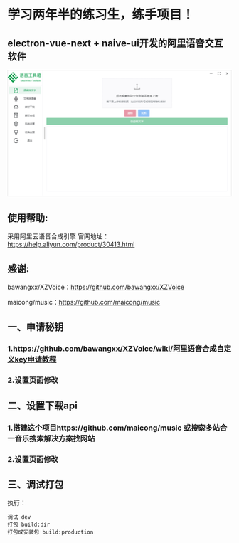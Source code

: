 # 学习两年半的练习生，练手项目！
## electron-vue-next + naive-ui开发的阿里语音交互软件

[![screen](https://raw.githubusercontent.com/sundaqiang/VoiceToolbox/main/images/screen.png)](https://github.com/sundaqiang/VoiceToolbox)


## 使用帮助:
采用阿里云语音合成引擎
官网地址：https://help.aliyun.com/product/30413.html
## 感谢:
bawangxx/XZVoice：https://github.com/bawangxx/XZVoice

maicong/music：https://github.com/maicong/music

## 一、申请秘钥
### 1.https://github.com/bawangxx/XZVoice/wiki/阿里语音合成自定义key申请教程
### 2.设置页面修改

## 二、设置下载api
### 1.搭建这个项目https://github.com/maicong/music 或搜索多站合一音乐搜索解决方案找网站
### 2.设置页面修改

## 三、调试打包
执行：
```sh
调试 dev
打包 build:dir
打包成安装包 build:production
```
